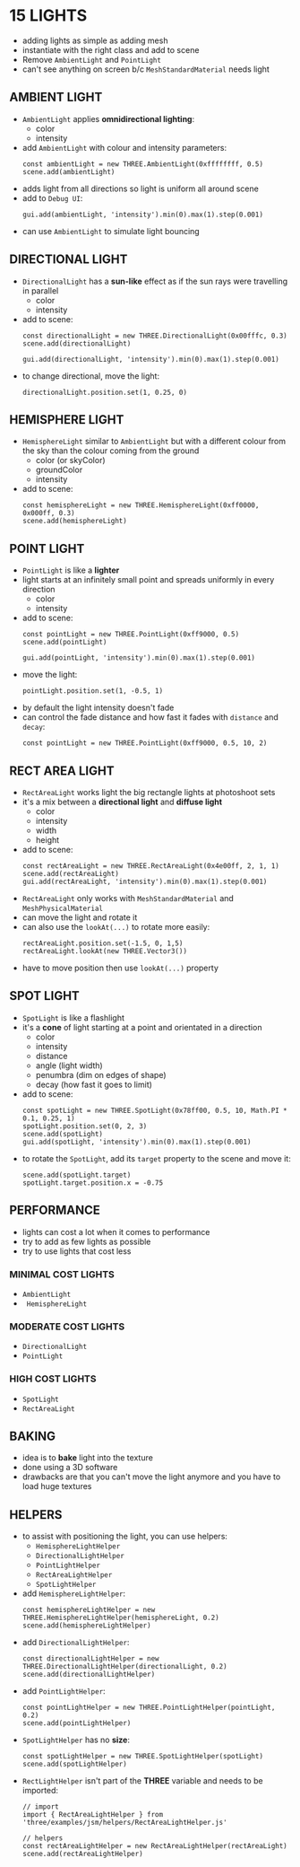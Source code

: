# 15 LIGHTS
* adding lights as simple as adding mesh
* instantiate with the right class and add to scene
* Remove `AmbientLight` and `PointLight`
* can't see anything on screen b/c `MeshStandardMaterial` needs light 
## AMBIENT LIGHT
* `AmbientLight` applies **omnidirectional lighting**:
    - color
    - intensity 
* add `AmbientLight` with colour and intensity parameters:
    ```
    const ambientLight = new THREE.AmbientLight(0xffffffff, 0.5)
    scene.add(ambientLight)
    ```
* adds light from all directions so light is uniform all around scene 
* add to `Debug UI`:
    ```
    gui.add(ambientLight, 'intensity').min(0).max(1).step(0.001)
    ```
* can use `AmbientLight` to simulate light bouncing 
## DIRECTIONAL LIGHT
* `DirectionalLight` has a **sun-like** effect as if the sun rays were travelling in parallel
    - color
    - intensity 
* add to scene:
    ```
    const directionalLight = new THREE.DirectionalLight(0x00fffc, 0.3)
    scene.add(directionalLight)

    gui.add(directionalLight, 'intensity').min(0).max(1).step(0.001)
    ```
* to change directional, move the light:
    ```
    directionalLight.position.set(1, 0.25, 0)
    ```
## HEMISPHERE LIGHT 
* `HemisphereLight` similar to `AmbientLight` but with a different colour from the sky than the colour coming from the ground 
    - color (or skyColor)
    - groundColor
    - intensity
* add to scene:
    ```
    const hemisphereLight = new THREE.HemisphereLight(0xff0000, 0x000ff, 0.3)
    scene.add(hemisphereLight)
    ```
## POINT LIGHT
* `PointLight` is like a **lighter** 
* light starts at an infinitely small point and spreads uniformly in every direction
    - color
    - intensity
* add to scene:
    ```
    const pointLight = new THREE.PointLight(0xff9000, 0.5)
    scene.add(pointLight)

    gui.add(pointLight, 'intensity').min(0).max(1).step(0.001)
    ```
* move the light:
    ```
    pointLight.position.set(1, -0.5, 1)
    ```
* by default the light intensity doesn't fade
* can control the fade distance and how fast it fades with `distance` and `decay`:
    ```
    const pointLight = new THREE.PointLight(0xff9000, 0.5, 10, 2)
    ```
## RECT AREA LIGHT
* `RectAreaLight` works light the big rectangle lights at photoshoot sets
* it's a mix between a **directional light** and **diffuse light** 
    - color
    - intensity
    - width
    - height 
* add to scene:
    ```
    const rectAreaLight = new THREE.RectAreaLight(0x4e00ff, 2, 1, 1)
    scene.add(rectAreaLight)
    gui.add(rectAreaLight, 'intensity').min(0).max(1).step(0.001)
    ```
* `RectAreaLight` only works with `MeshStandardMaterial` and `MeshPhysicalMaterial`
* can move the light and rotate it 
* can also use the `lookAt(...)` to rotate more easily:
    ```
    rectAreaLight.position.set(-1.5, 0, 1,5)
    rectAreaLight.lookAt(new THREE.Vector3())
    ```
* have to move position then use `lookAt(...)` property 
## SPOT LIGHT
* `SpotLight` is like a flashlight
* it's a **cone** of light starting at a point and orientated in a direction
    - color 
    - intensity
    - distance
    - angle (light width)
    - penumbra (dim on edges of shape)
    - decay (how fast it goes to limit)
* add to scene:
    ```
    const spotLight = new THREE.SpotLight(0x78ff00, 0.5, 10, Math.PI * 0.1, 0.25, 1)
    spotLight.position.set(0, 2, 3)
    scene.add(spotLight)
    gui.add(spotLight, 'intensity').min(0).max(1).step(0.001)
    ```
* to rotate the `SpotLight`, add its `target` property to the scene and move it:
    ```
    scene.add(spotLight.target)
    spotLight.target.position.x = -0.75
    ```
## PERFORMANCE
* lights can cost a lot when it comes to performance
* try to add as few lights as possible 
* try to use lights that cost less
### MINIMAL COST LIGHTS
* `AmbientLight`
* ` HemisphereLight`
### MODERATE COST LIGHTS
* `DirectionalLight`
* `PointLight`
### HIGH COST LIGHTS 
* `SpotLight`
* `RectAreaLight`
## BAKING 
* idea is to **bake** light into the texture
* done using a 3D software
* drawbacks are that you can't move the light anymore and you have to load huge textures 
## HELPERS
* to assist with positioning the light, you can use helpers:
    - `HemisphereLightHelper`
    - `DirectionalLightHelper`
    - `PointLightHelper`
    - `RectAreaLightHelper`
    - `SpotLightHelper`
* add `HemisphereLightHelper`:
    ```
    const hemisphereLightHelper = new THREE.HemisphereLightHelper(hemisphereLight, 0.2)
    scene.add(hemisphereLightHelper)
    ```
* add `DirectionalLightHelper`:
    ```
    const directionalLightHelper = new THREE.DirectionalLightHelper(directionalLight, 0.2)
    scene.add(directionalLightHelper)
    ```
* add `PointLightHelper`:
    ```
    const pointLightHelper = new THREE.PointLightHelper(pointLight, 0.2)
    scene.add(pointLightHelper)
    ```
* `SpotLightHelper` has no **size**:
    ```
    const spotLightHelper = new THREE.SpotLightHelper(spotLight)
    scene.add(spotLightHelper)
    ```
* `RectLightHelper` isn't part of the **THREE** variable and needs to be imported:
    ```
    // import
    import { RectAreaLightHelper } from 'three/examples/jsm/helpers/RectAreaLightHelper.js'

    // helpers
    const rectAreaLightHelper = new RectAreaLightHelper(rectAreaLight)
    scene.add(rectAreaLightHelper)
    ```